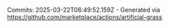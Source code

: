 Commits: 2025-03-22T06:49:52.159Z - Generated via https://github.com/marketplace/actions/artificial-grass
<br>
